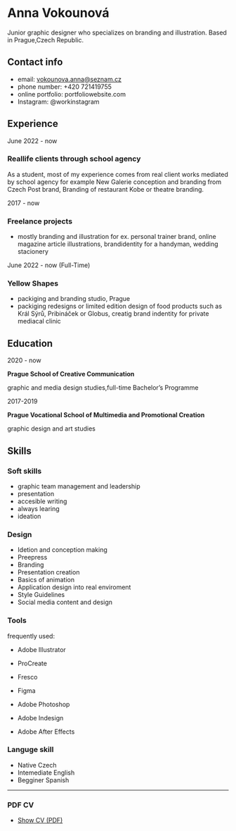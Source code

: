 
# Anna Vokounová
 Junior graphic designer who specializes on branding and illustration. Based in Prague,Czech Republic. 

## Contact info
 - email: vokounova.anna@seznam.cz
 - phone number: +420 721419755
 - online portfolio: portfoliowebsite.com
 - Instagram: @workinstagram

## Experience

June 2022 - now

 ### Reallife clients through school agency ###

As a student, most of my experience comes from real client works mediated by school agency for example New Galerie conception and branding from Czech Post brand, Branding of restaurant Kobe or theatre branding. 
  

2017 - now

### Freelance projects ###
- mostly branding and illustration for ex. personal trainer brand, online magazine article illustrations, brandidentity for a handyman, wedding stacionery

June 2022 - now (Full-Time)

### Yellow Shapes ###
- packiging and branding studio, Prague
 - packiging redesigns or limited edition design of food products such as Král Sýrů, Pribináček or Globus, creatig brand indentity for private mediacal clinic 

## Education

2020 - now

**Prague School of Creative Communication**

graphic and media design studies,full-time Bachelor’s Programme

2017-2019

**Prague Vocational School of Multimedia and Promotional Creation**

graphic design and art studies

## Skills

### Soft skills
- graphic team management and leadership
- presentation 
- accesible writing
- always learing 
- ideation 

### Design
- Idetion and conception making
- Preepress
- Branding
- Presentation creation
- Basics of animation
- Application design into real enviroment 
- Style Guidelines
- Social media content and design

### Tools
frequently used: 
- Adobe Illustrator
- ProCreate
- Fresco
- Figma 

- Adobe Photoshop
- Adobe Indesign
- Adobe After Effects

### Languge skill
- Native Czech
- Intemediate English
- Begginer Spanish
-------
### PDF CV 
- [Show CV (PDF)](cv-2022-11-surname.pdf) <!-- At the top or bottom? -->
